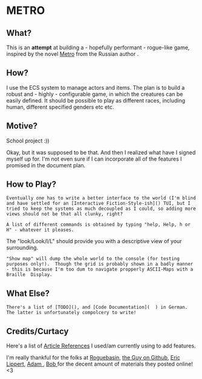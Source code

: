 # METRO


## What?


This is an **attempt** at building a - hopefully performant - rogue-like game, inspired by the novel [Metro]() from the Russian author []().

## How?

I use the ECS system to manage actors and items.  The plan is to build a robust and - highly - configurable game, in which the creatures can be easily defined.  It should be possible to play as different races, including human, different specified genders etc etc.

## Motive?

School project :))

Okay, but it was supposed to be that.  And then I realized what have I signed myself up for.  I'm not even sure if I can incorporate all of the features I promised in the document plan.

## How to Play?

    Eventually one has to write a better interface to the world (I'm blind and have settled for an [Interactive Fiction-Style-ish]() TUI, but I tried to keep the systems as much decoupled as I could, so adding more views should not be that all clunky, right?

    A list of different commands is obtained by typing "help, Help, h or H" - whatever it pleases.

  The "look/Look/l/L" should provide you with a descriptive view of your surrounding.

    "Show map" will dump the whole world to the console (for testing purposes only!).  Though the grid is probably shown in a badly manner - this is because I'm too dum to navigate propperly ASCII-Maps with a Braille  Display.


## What Else?

    There's a list of [TODO](), and [Code Documentation](  ) in German.  The latter is unfortunately compolcery to write!

## Credits/Curtacy

Here's a list of [Article References](  ) I used/am currently using to add features.  

I'm really thankful for the folks at [Roguebasin](   ), [the Guy on Github](   ), [Eric Lippert](   ), [Adam  ](   ), [Bob    ](     )
for the decent amount of materials they posted online! <3

